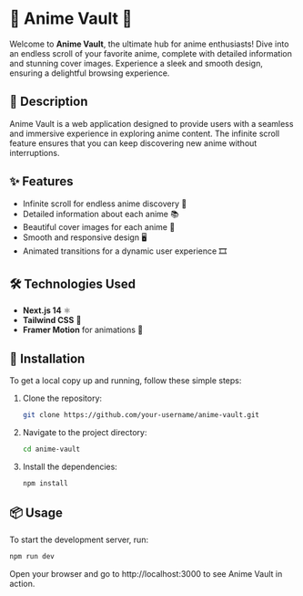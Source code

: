 # 🌟 Anime Vault 🌟

Welcome to **Anime Vault**, the ultimate hub for anime enthusiasts! Dive into an endless scroll of your favorite anime, complete with detailed information and stunning cover images. Experience a sleek and smooth design, ensuring a delightful browsing experience.

## 📜 Description

Anime Vault is a web application designed to provide users with a seamless and immersive experience in exploring anime content. The infinite scroll feature ensures that you can keep discovering new anime without interruptions.

## ✨ Features

- Infinite scroll for endless anime discovery 🔄
- Detailed information about each anime 📚
- Beautiful cover images for each anime 🌠
- Smooth and responsive design 🖥️
- Animated transitions for a dynamic user experience 🎞️

## 🛠 Technologies Used

- **Next.js 14** ⚛️
- **Tailwind CSS** 🎨
- **Framer Motion** for animations 🕺

## 🚀 Installation

To get a local copy up and running, follow these simple steps:

1. Clone the repository:
   ```sh
   git clone https://github.com/your-username/anime-vault.git
   ```
2. Navigate to the project directory:
   ```sh
   cd anime-vault
   ```
  
3. Install the dependencies:
   ```sh
   npm install
   ```

## 📦 Usage
To start the development server, run:
   ```sh
   npm run dev
   ```
Open your browser and go to http://localhost:3000 to see Anime Vault in action.


